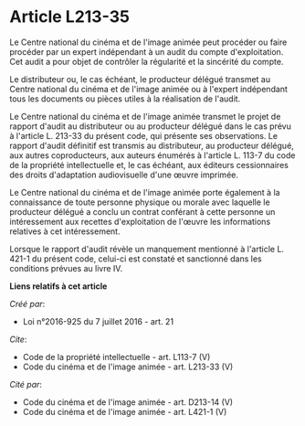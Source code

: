 # Article L213-35

Le Centre national du cinéma et de l'image animée peut procéder ou faire procéder par un expert indépendant à un audit du
compte d'exploitation. Cet audit a pour objet de contrôler la régularité et la sincérité du compte. 

Le distributeur ou, le cas échéant, le producteur délégué transmet au Centre national du cinéma et de l'image animée ou à
l'expert indépendant tous les documents ou pièces utiles à la réalisation de l'audit. 

Le Centre national du cinéma et de l'image animée transmet le projet de rapport d'audit au distributeur ou au producteur
délégué dans le cas prévu à l'article L. 213-33 du présent code, qui présente ses observations. Le rapport d'audit définitif
est transmis au distributeur, au producteur délégué, aux autres coproducteurs, aux auteurs énumérés à l'article L. 113-7 du
code de la propriété intellectuelle et, le cas échéant, aux éditeurs cessionnaires des droits d'adaptation audiovisuelle
d'une œuvre imprimée. 

Le Centre national du cinéma et de l'image animée porte également à la connaissance de toute personne physique ou morale avec
laquelle le producteur délégué a conclu un contrat conférant à cette personne un intéressement aux recettes d'exploitation de
l'œuvre les informations relatives à cet intéressement. 

Lorsque le rapport d'audit révèle un manquement mentionné à l'article L. 421-1 du présent code, celui-ci est constaté et
sanctionné dans les conditions prévues au livre IV.

**Liens relatifs à cet article**

_Créé par_:

  - Loi n°2016-925 du 7 juillet 2016 - art. 21

_Cite_:

  - Code de la propriété intellectuelle - art. L113-7 (V)
  - Code du cinéma et de l'image animée - art. L213-33 (V)

_Cité par_:

  - Code du cinéma et de l'image animée - art. D213-14 (V)
  - Code du cinéma et de l'image animée - art. L421-1 (V)
